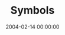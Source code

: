 ---
layout: series
series: "Symbols"
permalink: "/symbols/"
title: Symbols
date: 2004-02-14 00:00:00
endDate: 2004-03-07 00:00:00
description: "Jesus often engaged those around him with word pictures and metaphors to help them understand eternal truths. And it was often elements from nature that he focused on. He seemed to say that theres deep learning about God that can be found when we look closer at the creation around us. Join us over these four weeks as we take a closer look at a few of these symbols he used and what they mean to our lives today."
src: "http://s3.amazonaws.com/crossroads-media/images/legacy/content/bigscreen.symbols.jpg"
---